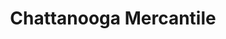 ---
title: "Chattanooga Mercantile"
url: /chattanooga/chattanooga-mercantile/
shop: Einkaufszentrum
---